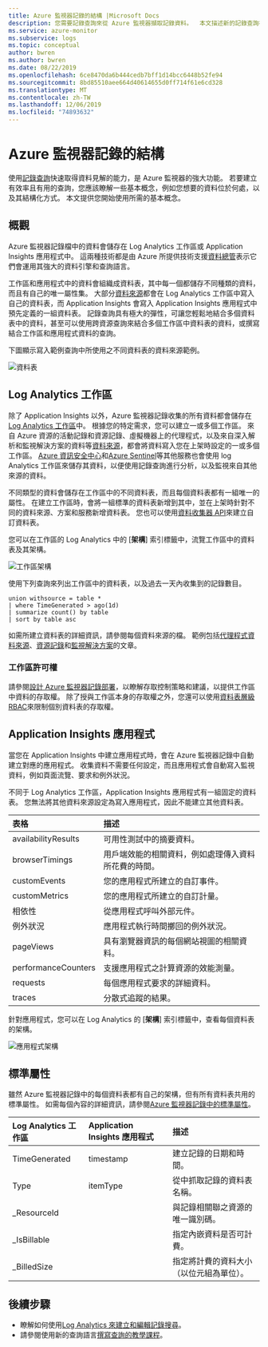 ```yaml
---
title: Azure 監視器記錄的結構 |Microsoft Docs
description: 您需要記錄查詢來從 Azure 監視器擷取記錄資料。  本文描述新的記錄查詢在 Azure 監視器中的使用方式，並且提供在建立之前需要了解的概念。
ms.service: azure-monitor
ms.subservice: logs
ms.topic: conceptual
author: bwren
ms.author: bwren
ms.date: 08/22/2019
ms.openlocfilehash: 6ce8470da6b444cedb7bff1d14bcc6448b52fe94
ms.sourcegitcommit: 8bd85510aee664d40614655d0ff714f61e6cd328
ms.translationtype: MT
ms.contentlocale: zh-TW
ms.lasthandoff: 12/06/2019
ms.locfileid: "74893632"
---
```

# <a name="structure-of-azure-monitor-logs"></a>Azure 監視器記錄的結構
使用[記錄查詢](log-query-overview.md)快速取得資料見解的能力，是 Azure 監視器的強大功能。 若要建立有效率且有用的查詢，您應該瞭解一些基本概念，例如您想要的資料位於何處，以及其結構化方式。 本文提供您開始使用所需的基本概念。

## <a name="overview"></a>概觀
Azure 監視器記錄檔中的資料會儲存在 Log Analytics 工作區或 Application Insights 應用程式中。 這兩種技術都是由 Azure 所提供技術支援[資料總管](/azure/data-explorer/)表示它們會運用其強大的資料引擎和查詢語言。

工作區和應用程式中的資料會組織成資料表，其中每一個都儲存不同種類的資料，而且有自己的唯一屬性集。 大部分[資料來源](../platform/data-sources.md)都會在 Log Analytics 工作區中寫入自己的資料表，而 Application Insights 會寫入 Application Insights 應用程式中預先定義的一組資料表。 記錄查詢具有極大的彈性，可讓您輕鬆地結合多個資料表中的資料，甚至可以使用跨資源查詢來結合多個工作區中資料表的資料，或撰寫結合工作區和應用程式資料的查詢。

下圖顯示寫入範例查詢中所使用之不同資料表的資料來源範例。

![資料表](media/logs-structure/queries-tables.png)

## <a name="log-analytics-workspace"></a>Log Analytics 工作區
除了 Application Insights 以外，Azure 監視器記錄收集的所有資料都會儲存在[Log Analytics 工作區](../platform/manage-access.md)中。 根據您的特定需求，您可以建立一或多個工作區。 來自 Azure 資源的活動記錄和資源記錄、虛擬機器上的代理程式，以及來自深入解析和監視解決方案的資料等[資料來源](../platform/data-sources.md)，都會將資料寫入您在上架時設定的一或多個工作區。 [Azure 資訊安全中心](/azure/security-center/)和[Azure Sentinel](/azure/sentinel/)等其他服務也會使用 log Analytics 工作區來儲存其資料，以便使用記錄查詢進行分析，以及監視來自其他來源的資料。

不同類型的資料會儲存在工作區中的不同資料表，而且每個資料表都有一組唯一的屬性。 在建立工作區時，會將一組標準的資料表新增到其中，並在上架時針對不同的資料來源、方案和服務新增資料表。 您也可以使用[資料收集器 API](../platform/data-collector-api.md)來建立自訂資料表。

您可以在工作區的 Log Analytics 中的 [**架構**] 索引標籤中，流覽工作區中的資料表及其架構。

![工作區架構](media/scope/workspace-schema.png)

使用下列查詢來列出工作區中的資料表，以及過去一天內收集到的記錄數目。 

```Kusto
union withsource = table * 
| where TimeGenerated > ago(1d)
| summarize count() by table
| sort by table asc
```
如需所建立資料表的詳細資訊，請參閱每個資料來源的檔。 範例包括[代理程式資料來源](../platform/agent-data-sources.md)、[資源記錄](../platform/diagnostic-logs-schema.md)和[監視解決方案](../insights/solutions-inventory.md)的文章。

### <a name="workspace-permissions"></a>工作區許可權
請參閱[設計 Azure 監視器記錄部署](../platform/design-logs-deployment.md)，以瞭解存取控制策略和建議，以提供工作區中資料的存取權。 除了授與工作區本身的存取權之外，您還可以使用[資料表層級 RBAC](../platform/manage-access.md#table-level-rbac)來限制個別資料表的存取權。

## <a name="application-insights-application"></a>Application Insights 應用程式
當您在 Application Insights 中建立應用程式時，會在 Azure 監視器記錄中自動建立對應的應用程式。 收集資料不需要任何設定，而且應用程式會自動寫入監視資料，例如頁面流覽、要求和例外狀況。

不同于 Log Analytics 工作區，Application Insights 應用程式有一組固定的資料表。 您無法將其他資料來源設定為寫入應用程式，因此不能建立其他資料表。 

| 表格 | 描述 | 
|:---|:---|
| availabilityResults | 可用性測試中的摘要資料。 |
| browserTimings      | 用戶端效能的相關資料，例如處理傳入資料所花費的時間。 |
| customEvents        | 您的應用程式所建立的自訂事件。 |
| customMetrics       | 您的應用程式所建立的自訂計量。 |
| 相依性        | 從應用程式呼叫外部元件。 |
| 例外狀況          | 應用程式執行時間擲回的例外狀況。 |
| pageViews           | 具有瀏覽器資訊的每個網站視圖的相關資料。 |
| performanceCounters | 支援應用程式之計算資源的效能測量。 |
| requests            | 每個應用程式要求的詳細資料。  |
| traces              | 分散式追蹤的結果。 |

針對應用程式，您可以在 Log Analytics 的 [**架構**] 索引標籤中，查看每個資料表的架構。

![應用程式架構](media/scope/application-schema.png)

## <a name="standard-properties"></a>標準屬性
雖然 Azure 監視器記錄中的每個資料表都有自己的架構，但有所有資料表共用的標準屬性。 如需每個內容的詳細資訊，請參閱[Azure 監視器記錄中的標準屬性](../platform/log-standard-properties.md)。

| Log Analytics 工作區 | Application Insights 應用程式 | 描述 |
|:---|:---|:---|
| TimeGenerated | timestamp  | 建立記錄的日期和時間。 |
| Type          | itemType   | 從中抓取記錄的資料表名稱。 |
| _ResourceId   |            | 與記錄相關聯之資源的唯一識別碼。 |
| _IsBillable   |            | 指定內嵌資料是否可計費。 |
| _BilledSize   |            | 指定將計費的資料大小（以位元組為單位）。 |

## <a name="next-steps"></a>後續步驟
- 瞭解如何使用[Log Analytics 來建立和編輯記錄搜尋](../log-query/portals.md)。
- 請參閱使用新的查詢語言[撰寫查詢的教學課程](../log-query/get-started-queries.md)。
